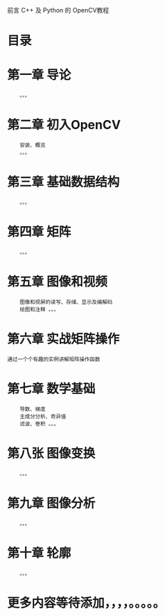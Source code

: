 
前言
    C++ 及 Python 的 OpenCV教程

# 目录
# 第一章 导论
        。。。
        
# 第二章 初入OpenCV
        安装、概览
        。。。
        
# 第三章 基础数据结构
        。。。
        
# 第四章 矩阵
        。。。
        
# 第五章 图像和视频
        图像和视屏的读写、存储、显示及编解码
        绘图和注释 。。。
        
# 第六章 实战矩阵操作
    通过一个个有趣的实例讲解矩阵操作函数
    
# 第七章 数学基础
        导数、梯度
        主成分分析、奇异值
        滤波、卷积 。。。
        
        
# 第八张 图像变换
        。。。
        
# 第九章 图像分析
        。。。
        
# 第十章 轮廓
        。。。
        
        
        
        
# 更多内容等待添加，，，，。。。。。
        
        
